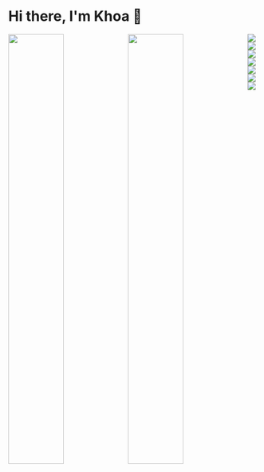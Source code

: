 # Hi there, I'm Khoa 👋

<img align="left" width="47%" src="https://github-readme-stats.vercel.app/api?username=thongkhoav&show_icons=true&theme=tokyonight" />

<img align="left" width="47%" src="https://github-readme-stats.vercel.app/api/top-langs/?username=thongkhoav&layout=compact" />

<img align="left" src="https://img.shields.io/badge/MongoDB-%234ea94b.svg?style=for-the-badge&logo=mongodb&logoColor=white" />

<img align="left" src="https://img.shields.io/badge/mysql-%2300f.svg?style=for-the-badge&logo=mysql&logoColor=white" />

<img align="left" src="https://img.shields.io/badge/javascript-%23323330.svg?style=for-the-badge&logo=javascript&logoColor=%23F7DF1E" />

<img align="left" src="https://img.shields.io/badge/node.js-6DA55F?style=for-the-badge&logo=node.js&logoColor=white" />
<img algin="left" src="https://img.shields.io/badge/.NET-5C2D91?style=for-the-badge&logo=.net&logoColor=white" />

<img align="left" src="(https://img.shields.io/badge/express.js-%23404d59.svg?style=for-the-badge&logo=express&logoColor=%2361DAFB" />

<img align="left" src="https://img.shields.io/badge/react-%2320232a.svg?style=for-the-badge&logo=react&logoColor=%2361DAFB" />
<!--
**thongkhoav/thongkhoav** is a ✨ _special_ ✨ repository because its `README.md` (this file) appears on your GitHub profile.

Here are some ideas to get you started:

- 🔭 I’m currently working on ...
- 🌱 I’m currently learning ...
- 👯 I’m looking to collaborate on ...
- 🤔 I’m looking for help with ...
- 💬 Ask me about ...
- 📫 How to reach me: ...
- 😄 Pronouns: ...
- ⚡ Fun fact: ...
-->
